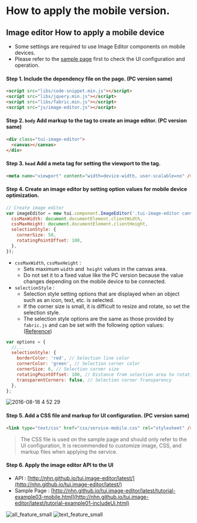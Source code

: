 # How to apply the mobile version.

## Image editor How to apply a mobile device

- Some settings are required to use Image Editor components on mobile devices.
- Please refer to the [sample page](http://nhn.github.io/tui.image-editor/latest/tutorial-example03-mobile.html) first to check the UI configuration and operation.

#### Step 1. Include the dependency file on the page. (PC version same)

```html
<script src="libs/code-snippet.min.js"></script>
<script src="libs/jquery.min.js"></script>
<script src="libs/fabric.min.js"></script>
<script src="js/image-editor.js"></script>
```

#### Step 2. `body` Add markup to the tag to create an image editor. (PC version same)

```html
<div class="tui-image-editor">
  <canvas></canvas>
</div>
```

#### Step 3. `head` Add a meta tag for setting the viewport to the tag.

```html
<meta name="viewport" content="width=device-width, user-scalable=no" />
```

#### Step 4. Create an image editor by setting option values for mobile device optimization.

```js
// Create image editor
var imageEditor = new tui.component.ImageEditor('.tui-image-editor canvas', {
  cssMaxWidth: document.documentElement.clientWidth,
  cssMaxHeight: document.documentElement.clientHeight,
  selectionStyle: {
    cornerSize: 50,
    rotatingPointOffset: 100,
  },
});
```

- `cssMaxWidth`, `cssMaxHeight` :
  - Sets maximum `width` and` height` values in the canvas area.
  - Do not set it to a fixed value like the PC version because the value changes depending on the mobile device to be connected.
- `selectionStyle` :
  - Selection style setting options that are displayed when an object such as an icon, text, etc. is selected.
  - If the corner size is small, it is difficult to resize and rotate, so set the selection style.
  - The selection style options are the same as those provided by `fabric.js` and can be set with the following option values: ([Reference](http://fabricjs.com/customization))

```js
var options = {
  //...
  selectionStyle: {
    borderColor: 'red', // Selection line color
    cornerColor: 'green', // Selection corner color
    cornerSize: 6, // Selection corner size
    rotatingPointOffset: 100, // Distance from selection area to rotation corner
    transparentCorners: false, // Selection corner Transparency
  },
};
```

![2016-08-18 4 52 29](https://cloud.githubusercontent.com/assets/18183560/17766120/86f7c3fc-6564-11e6-86d7-554e8e946843.png)

#### Step 5. Add a CSS file and markup for UI configuration. (PC version same)

```html
<link type="text/css" href="css/service-mobile.css" rel="stylesheet" />
```

> The CSS file is used on the sample page and should only refer to the UI configuration,
> It is recommended to customize image, CSS, and markup files when applying the service.

#### Step 6. Apply the image editor API to the UI

- API : [http://nhn.github.io/tui.image-editor/latest/](http://nhn.github.io/tui.image-editor/latest/)
- Sample Page : [http://nhn.github.io/tui.image-editor/latest/tutorial-example03-mobile.html](http://nhn.github.io/tui.image-editor/latest/tutorial-example01-includeUi.html)

![all_feature_small](https://cloud.githubusercontent.com/assets/18183560/17803706/034ea17c-6633-11e6-914d-6602d12888f9.gif)
![text_feature_small](https://cloud.githubusercontent.com/assets/18183560/17803707/03530636-6633-11e6-8c03-cd5523716b9b.gif)
